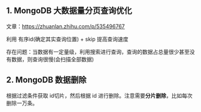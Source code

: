 ## 1. MongoDB 大数据量分页查询优化

文章：https://zhuanlan.zhihu.com/p/535496767

利用 有序id(确定其实查询位置) + skip 提高查询速度

存在问题：当数据有一定量级，利用搜索进行查询，查询的数据占总量很少甚至没有数据，则查询很慢(会扫描全部数据)


## 2. MongoDB 数据删除

根据过滤条件获取 id切片，然后根据 id 进行删除。注意需要**分片删除**，比如每次删除一万条。
